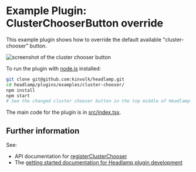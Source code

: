 # Example Plugin: ClusterChooserButton override

This example plugin shows how to override the default available "cluster-chooser" button.

![screenshot of the cluster chooser button](https://raw.githubusercontent.com/headlamp-k8s/headlamp/main/docs/development/plugins/images/cluster-chooser.png)

To run the plugin with [node.js](https://nodejs.org/en/) installed:

```bash
git clone git@github.com:kinvolk/headlamp.git
cd headlamp/plugins/examples/cluster-chooser/
npm install
npm start
# See the changed cluster chooser button in the top middle of Headlamp
```

The main code for the plugin is in [src/index.tsx](src/index.tsx).

## Further information

See:

- API documentation for [registerClusterChooser](https://headlamp.dev/docs/latest/development/api/modules/plugin_registry/#registerclusterchooser)
- The [getting started documentation for Headlamp plugin development](https://headlamp.dev/docs/latest/development/plugins/building/)
